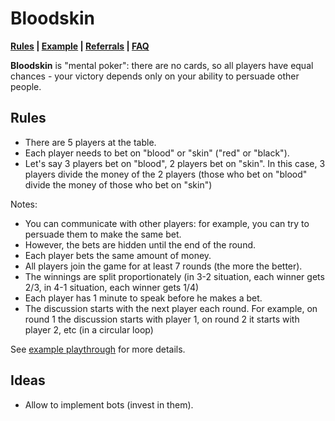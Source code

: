 # Bloodskin

**[Rules](#rules) | [Example](#example-playthrough) | [Referrals](#how-can-i-receive-a-referral-fee) | [FAQ](#faq)**

**Bloodskin** is "mental poker": there are no cards, so all players have equal chances - your victory depends only on your ability to persuade other people.

## Rules

* There are 5 players at the table.
* Each player needs to bet on "blood" or "skin" ("red" or "black").
* Let's say 3 players bet on "blood", 2 players bet on "skin". In this case, 3 players divide the money of the 2 players (those who bet on "blood" divide the money of those who bet on "skin") 

Notes:
* You can communicate with other players: for example, you can try to persuade them to make the same bet.
* However, the bets are hidden until the end of the round.
* Each player bets the same amount of money.
* All players join the game for at least 7 rounds (the more the better).
* The winnings are split proportionately (in 3-2 situation, each winner gets 2/3, in 4-1 situation, each winner gets 1/4)
* Each player has 1 minute to speak before he makes a bet.
* The discussion starts with the next player each round. For example, on round 1 the discussion starts with player 1, on round 2 it starts with player 2, etc (in a circular loop)

See [example playthrough](#example-playthrough) for more details.

## Ideas

* Allow to implement bots (invest in them).

